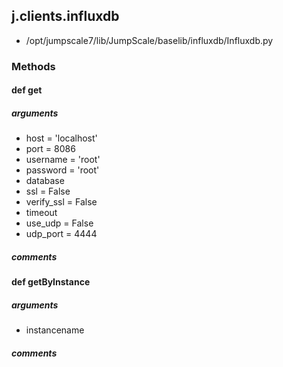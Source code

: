 ## j.clients.influxdb

- /opt/jumpscale7/lib/JumpScale/baselib/influxdb/Influxdb.py

### Methods

    

#### def get 
##### arguments

- host = 'localhost'
- port = 8086
- username = 'root'
- password = 'root'
- database
- ssl = False
- verify_ssl = False
- timeout
- use_udp = False
- udp_port = 4444

##### comments

#### def getByInstance 
##### arguments

- instancename

##### comments

